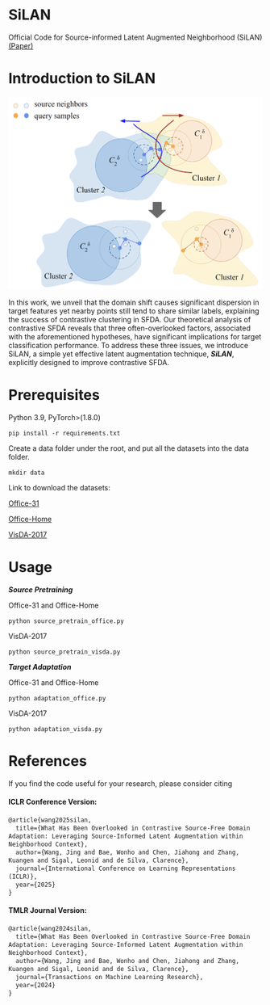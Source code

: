 # SiLAN

Official Code for Source-informed Latent Augmented Neighborhood (SiLAN) [(Paper)](https://openreview.net/forum?id=iulMde3dP1)

# Introduction to SiLAN

![image info](./overview.png)

In this work, we unveil that the domain shift causes significant dispersion in target features yet nearby points still tend to share similar labels, explaining the success of contrastive clustering in SFDA. Our theoretical analysis of contrastive SFDA reveals that three often-overlooked factors, associated with the aforementioned hypotheses, have significant implications for target classification performance. To address these three issues, we introduce SiLAN, a simple yet effective latent augmentation technique, ***SiLAN***, explicitly designed to improve contrastive SFDA.

# Prerequisites

Python 3.9, PyTorch>(1.8.0)

```
pip install -r requirements.txt
```

Create a data folder under the root, and put all the datasets into the data folder. 

```
mkdir data
```

Link to download the datasets:

[Office-31](https://openreview.net/forum?id=iulMde3dP1](https://faculty.cc.gatech.edu/~judy/domainadapt/))

[Office-Home](https://www.hemanthdv.org/officeHomeDataset.html)

[VisDA-2017](https://ai.bu.edu/visda-2017/)

# Usage

***Source Pretraining***

Office-31 and Office-Home

```
python source_pretrain_office.py
```

VisDA-2017
```
python source_pretrain_visda.py
```

***Target Adaptation***

Office-31 and Office-Home

```
python adaptation_office.py
```

VisDA-2017
```
python adaptation_visda.py
```


# References

If you find the code useful for your research, please consider citing

#### ICLR Conference Version:
```
@article{wang2025silan,
  title={What Has Been Overlooked in Contrastive Source-Free Domain Adaptation: Leveraging Source-Informed Latent Augmentation within Neighborhood Context},
  author={Wang, Jing and Bae, Wonho and Chen, Jiahong and Zhang, Kuangen and Sigal, Leonid and de Silva, Clarence},
  journal={International Conference on Learning Representations (ICLR)},
  year={2025}
}
```
#### TMLR Journal Version:
```
@article{wang2024silan,
  title={What Has Been Overlooked in Contrastive Source-Free Domain Adaptation: Leveraging Source-Informed Latent Augmentation within Neighborhood Context},
  author={Wang, Jing and Bae, Wonho and Chen, Jiahong and Zhang, Kuangen and Sigal, Leonid and de Silva, Clarence},
  journal={Transactions on Machine Learning Research},
  year={2024}
}
```

